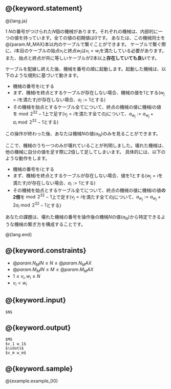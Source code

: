 ## @{keyword.statement}

@{lang.ja}

$1~N$の番号がつけられた$N$個の機械があります。それぞれの機械は、内部的に一つの値を持っています。全ての値の初期値は$0$です。
あなたは、この機械同士を@{param.M_MAX}本以内のケーブルで繋ぐことができます。
ケーブルで繋ぐ際に、$i$本目のケーブルの始点$v_i$と終点$w_i$は$v_i<w_i$を満たしている必要があります。
また、始点と終点が共に等しいケーブルが2本以上**存在していても良い**です。

ケーブルを配線し終えた後、機械を番号の順に起動します。起動した機械は、以下のような規則に基づいて動きます。

- 機械の番号を$i$とする
- まず、機械$i$を終点とするケーブルが存在しない場合、機械の値を$1$とする($w_j=i$を満たす$j$が存在しない場合、$a_i:=1$とする)
- その機械を始点とするケーブル全てについて、終点の機械の値に機械$i$の値を$\bmod 2^32-1$上で足す($v_j=i$を満たす全ての$j$について、$a_{w_j}:=a_{w_j}+a_i \bmod 2^32-1$とする)

この操作が終わった後、あなたは機械$N$の値($a_N$)のみを見ることができます。

ここで、機械のうち一つのみが壊れていることが判明しました。壊れた機械は、他の機械に自分の値を足す際に2倍して足してしまいます。
具体的には、以下のような動作をします。

- 機械の番号を$i$とする
- まず、機械$i$を終点とするケーブルが存在しない場合、値を$1$とする($w_j=i$を満たす$j$が存在しない場合、$a_i:=1$とする)
- その機械を始点とするケーブル全てについて、終点の機械の値に機械$i$の値**の2倍**を$\bmod 2^32-1$上で足す($v_j=i$を満たす全ての$j$について、$a_{w_j}:=a_{w_j}+2a_i \bmod 2^32-1$とする)

あなたの課題は、壊れた機械の番号を操作後の機械$N$の値($a_N$)から特定できるような機械の繋ぎ方を構成することです。

@{lang.end}

## @{keyword.constraints}

- $@{param.N_MIN} \leq N \leq @{param.N_MAX}$
- $@{param.M_MIN} \leq M \leq @{param.M_MAX}$
- $1 \leq v_i, w_i \leq N$
- $v_i < w_i$

## @{keyword.input}

```
$N$
```

## @{keyword.output}

```
$M$
$v_1 w_1$
$\vdots$
$v_m w_m$
```

## @{keyword.sample}

@{example.example_00}
